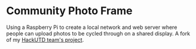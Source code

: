 # Community Photo Frame
Using a Raspberry Pi to create a local network and web server where people can upload photos to be cycled through on a shared display. A fork of my [HackUTD team's project](https://github.com/sergiog23/DigiFind).
